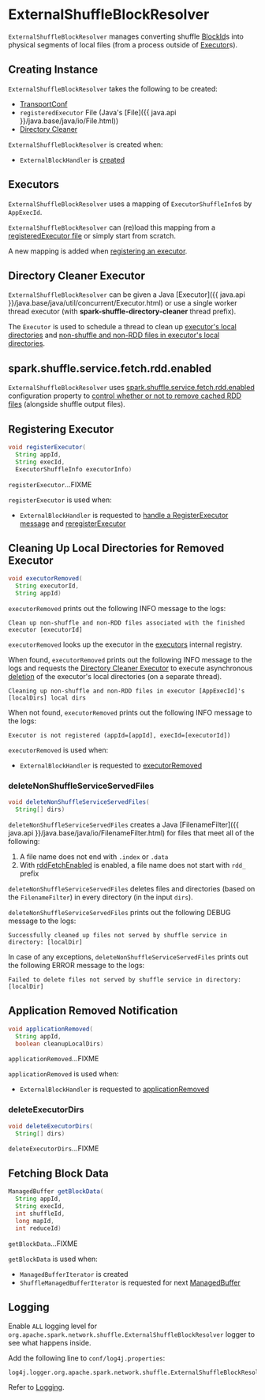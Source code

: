 # ExternalShuffleBlockResolver

`ExternalShuffleBlockResolver` manages converting shuffle [BlockId](../storage/BlockId.md)s into physical segments of local files (from a process outside of [Executor](../executor/Executor.md)s).

## Creating Instance

`ExternalShuffleBlockResolver` takes the following to be created:

* <span id="conf"> [TransportConf](../network/TransportConf.md)
* <span id="registeredExecutorFile"> `registeredExecutor` File (Java's [File]({{ java.api }}/java.base/java/io/File.html))
* [Directory Cleaner](#directoryCleaner)

`ExternalShuffleBlockResolver` is created when:

* `ExternalBlockHandler` is [created](ExternalBlockHandler.md#blockManager)

## <span id="executors"> Executors

`ExternalShuffleBlockResolver` uses a mapping of `ExecutorShuffleInfo`s by `AppExecId`.

`ExternalShuffleBlockResolver` can (re)load this mapping from a [registeredExecutor file](#registeredExecutorFile) or simply start from scratch.

A new mapping is added when [registering an executor](#registerExecutor).

## <span id="directoryCleaner"> Directory Cleaner Executor

`ExternalShuffleBlockResolver` can be given a Java [Executor]({{ java.api }}/java.base/java/util/concurrent/Executor.html) or use a single worker thread executor (with **spark-shuffle-directory-cleaner** thread prefix).

The `Executor` is used to schedule a thread to clean up [executor's local directories](#deleteExecutorDirs) and [non-shuffle and non-RDD files in executor's local directories](#deleteNonShuffleServiceServedFiles).

## <span id="rddFetchEnabled"> spark.shuffle.service.fetch.rdd.enabled

`ExternalShuffleBlockResolver` uses [spark.shuffle.service.fetch.rdd.enabled](configuration-properties.md#spark.shuffle.service.fetch.rdd.enabled) configuration property to [control whether or not to remove cached RDD files](#deleteNonShuffleServiceServedFiles) (alongside shuffle output files).

## <span id="registerExecutor"> Registering Executor

```java
void registerExecutor(
  String appId,
  String execId,
  ExecutorShuffleInfo executorInfo)
```

`registerExecutor`...FIXME

`registerExecutor` is used when:

* `ExternalBlockHandler` is requested to [handle a RegisterExecutor message](ExternalBlockHandler.md#RegisterExecutor) and [reregisterExecutor](ExternalBlockHandler.md#reregisterExecutor)

## <span id="executorRemoved"> Cleaning Up Local Directories for Removed Executor

```java
void executorRemoved(
  String executorId,
  String appId)
```

`executorRemoved` prints out the following INFO message to the logs:

```text
Clean up non-shuffle and non-RDD files associated with the finished executor [executorId]
```

`executorRemoved` looks up the executor in the [executors](#executors) internal registry.

When found, `executorRemoved` prints out the following INFO message to the logs and requests the [Directory Cleaner Executor](#directoryCleaner) to execute asynchronous [deletion](#deleteNonShuffleServiceServedFiles) of the executor's local directories (on a separate thread).

```text
Cleaning up non-shuffle and non-RDD files in executor [AppExecId]'s [localDirs] local dirs
```

When not found, `executorRemoved` prints out the following INFO message to the logs:

```text
Executor is not registered (appId=[appId], execId=[executorId])
```

`executorRemoved` is used when:

* `ExternalBlockHandler` is requested to [executorRemoved](ExternalBlockHandler.md#executorRemoved)

### <span id="deleteNonShuffleServiceServedFiles"> deleteNonShuffleServiceServedFiles

```java
void deleteNonShuffleServiceServedFiles(
  String[] dirs)
```

`deleteNonShuffleServiceServedFiles` creates a Java [FilenameFilter]({{ java.api }}/java.base/java/io/FilenameFilter.html) for files that meet all of the following:

1. A file name does not end with `.index` or `.data`
1. With [rddFetchEnabled](#rddFetchEnabled) is enabled, a file name does not start with `rdd_` prefix

`deleteNonShuffleServiceServedFiles` deletes files and directories (based on the `FilenameFilter`) in every directory (in the input `dirs`).

`deleteNonShuffleServiceServedFiles` prints out the following DEBUG message to the logs:

```text
Successfully cleaned up files not served by shuffle service in directory: [localDir]
```

In case of any exceptions, `deleteNonShuffleServiceServedFiles` prints out the following ERROR message to the logs:

```text
Failed to delete files not served by shuffle service in directory: [localDir]
```

## <span id="applicationRemoved"> Application Removed Notification

```java
void applicationRemoved(
  String appId,
  boolean cleanupLocalDirs)
```

`applicationRemoved`...FIXME

`applicationRemoved` is used when:

* `ExternalBlockHandler` is requested to [applicationRemoved](ExternalBlockHandler.md#applicationRemoved)

### <span id="deleteExecutorDirs"> deleteExecutorDirs

```java
void deleteExecutorDirs(
  String[] dirs)
```

`deleteExecutorDirs`...FIXME

## <span id="getBlockData"> Fetching Block Data

```java
ManagedBuffer getBlockData(
  String appId,
  String execId,
  int shuffleId,
  long mapId,
  int reduceId)
```

`getBlockData`...FIXME

`getBlockData` is used when:

* `ManagedBufferIterator` is created
* `ShuffleManagedBufferIterator` is requested for next [ManagedBuffer](../network/ManagedBuffer.md)

## Logging

Enable `ALL` logging level for `org.apache.spark.network.shuffle.ExternalShuffleBlockResolver` logger to see what happens inside.

Add the following line to `conf/log4j.properties`:

```text
log4j.logger.org.apache.spark.network.shuffle.ExternalShuffleBlockResolver=ALL
```

Refer to [Logging](../spark-logging.md).
